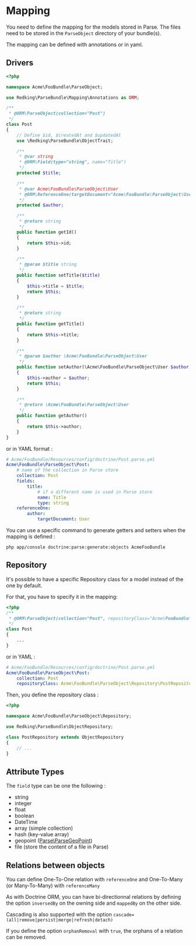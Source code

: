 # Mapping

You need to define the mapping for the models stored in Parse.
The files need to be stored in the `ParseObject` directory of your bundle(s).

The mapping can be defined with annotations or in yaml.

## Drivers


```php
<?php

namespace Acme\FooBundle\ParseObject;

use Redking\ParseBundle\Mapping\Annotations as ORM;

/**
 * @ORM\ParseObject(collection="Post")
 */
class Post
{
    // Define $id, $createdAt and $updatedAt
    use \Redking\ParseBundle\ObjectTrait;

    /**
     * @var string
     * @ORM\Field(type="string", name="Title")
     */
    protected $title;

    /**
     * @var Acme\FooBundle\ParseObject\User
     * @ORM\ReferenceOne(targetDocument="Acme\FooBundle\ParseObject\User")
     */
    protected $author;

    /**
     * @return string
     */
    public function getId()
    {
        return $this->id;
    }

    /**
     * @param $title string
     */
    public function setTitle($title)
    {
        $this->title = $title;
        return $this;
    }

    /**
     * @return string
     */
    public function getTitle()
    {
        return $this->title;
    }

    /**
     * @param $author \Acme\FooBundle\ParseObject\User
     */
    public function setAuthor(\Acme\FooBundle\ParseObject\User $author)
    {
        $this->author = $author;
        return $this;
    }

    /**
     * @return \Acme\FooBundle\ParseObject\User
     */
    public function getAuthor()
    {
        return $this->author;
    }
}
```

or in YAML format : 

```yaml
# Acme/FooBundle/Resources/config/doctrine/Post.parse.yml
Acme\FooBundle\ParseObject\Post:
    # name of the collection in Parse store
    collection: Post
    fields:
        title:
            # if a different name is used in Parse store
            name: Title
            type: string
    referenceOne:
        author:
            targetDocument: User

```

You can use a specific command to generate getters and setters when the mapping is defined : 

`php app/console doctrine:parse:generate:objects AcmeFooBundle`


## Repository

It's possible to have a specific Repository class for a model instead of the one by default.

For that, you have to specify it in the mapping: 

```php
<?php
/**
 * @ORM\ParseObject(collection="Post", repositoryClass="Acme\FooBundle\ParseObject\Repository\PostRepository")
 */
class Post
{
    ...
}
```

or in YAML : 

```yaml
# Acme/FooBundle/Resources/config/doctrine/Post.parse.yml
Acme\FooBundle\ParseObject\Post:
    collection: Post
    repositoryClass: Acme\FooBundle\ParseObject\Repository\PostRepository
```

Then, you define the repository class : 

```php
<?php

namespace Acme\FooBundle\ParseObject\Repository;

use Redking\ParseBundle\ObjectRepository;

class PostRepository extends ObjectRepository
{
    // ...
}
```


## Attribute Types

The `field` type can be one the following : 

- string
- integer
- float
- boolean
- DateTime
- array (simple collection)
- hash (key-value array)
- geopoint ([Parse\ParseGeoPoint](https://github.com/ParsePlatform/parse-php-sdk/blob/master/src/Parse/ParseGeoPoint.php))
- file (store the content of a file in Parse)


## Relations between objects

You can define One-To-One relation with `referenceOne` and One-To-Many (or Many-To-Many) with `referenceMany`

As with Doctrine ORM, you can have bi-directionnal relations by defining the option `inversedBy` on the owning side and `mappedBy` on the other side.

Cascading is also supported with the option `cascade=(all|remove|persist|merge|refresh|detach)`

If you define the option `orphanRemoval` with `true`, the orphans of a relation can be removed.